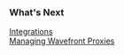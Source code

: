 ### What's Next

[Integrations](https://docs.wavefront.com/integrations.html)  
[Managing Wavefront Proxies](https://docs.wavefront.com/proxies_managing.html)
